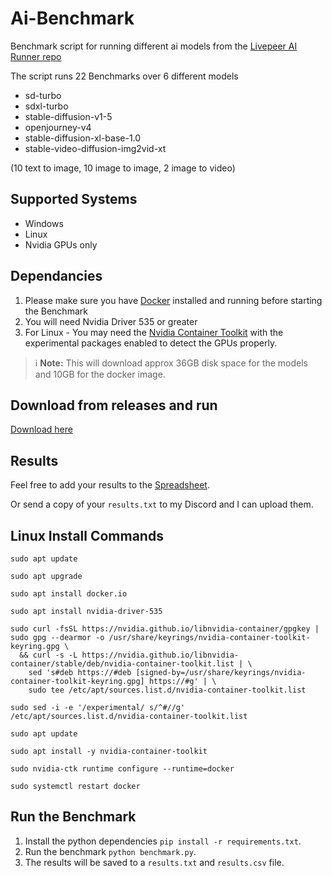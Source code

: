 # Ai-Benchmark

Benchmark script for running different ai models from the [Livepeer AI Runner repo](https://github.com/livepeer/ai-worker/tree/main)

The script runs 22 Benchmarks over 6 different models

- sd-turbo
- sdxl-turbo
- stable-diffusion-v1-5
- openjourney-v4
- stable-diffusion-xl-base-1.0
- stable-video-diffusion-img2vid-xt

(10 text to image, 10 image to image, 2 image to video)

## Supported Systems

- Windows
- Linux
- Nvidia GPUs only

## Dependancies

1. Please make sure you have [Docker](https://www.docker.com/) installed and running before starting the Benchmark
2. You will need Nvidia Driver 535 or greater
3. For Linux - You may need the [Nvidia Container Toolkit](https://docs.nvidia.com/datacenter/cloud-native/container-toolkit/latest/install-guide.html) with the experimental packages enabled to detect the GPUs properly.

> ℹ️ **Note:** This will download approx 36GB disk space for the models and 10GB for the docker image.

## Download from releases and run

[Download here](https://github.com/Titan-Node/ai-benchmark/releases)

## Results

Feel free to add your results to the [Spreadsheet](https://docs.google.com/spreadsheets/d/1G3oH3fR3L9rc6qMFmQ8aOosyeELkJKJN0Aw1Bl_Xsi4/edit#gid=0).

Or send a copy of your `results.txt` to my Discord and I can upload them.

## Linux Install Commands

`sudo apt update`

`sudo apt upgrade`

`sudo apt install docker.io`

`sudo apt install nvidia-driver-535`

```
sudo curl -fsSL https://nvidia.github.io/libnvidia-container/gpgkey | sudo gpg --dearmor -o /usr/share/keyrings/nvidia-container-toolkit-keyring.gpg \
  && curl -s -L https://nvidia.github.io/libnvidia-container/stable/deb/nvidia-container-toolkit.list | \
    sed 's#deb https://#deb [signed-by=/usr/share/keyrings/nvidia-container-toolkit-keyring.gpg] https://#g' | \
    sudo tee /etc/apt/sources.list.d/nvidia-container-toolkit.list
```

`sudo sed -i -e '/experimental/ s/^#//g' /etc/apt/sources.list.d/nvidia-container-toolkit.list`

`sudo apt update`

`sudo apt install -y nvidia-container-toolkit`

`sudo nvidia-ctk runtime configure --runtime=docker`

`sudo systemctl restart docker`

## Run the Benchmark

1. Install the python dependencies `pip install -r requirements.txt`.
2. Run the benchmark `python benchmark.py`.
3. The results will be saved to a `results.txt` and `results.csv` file.
